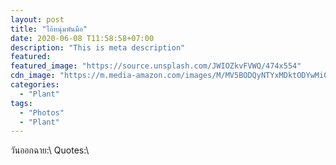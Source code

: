 ```yaml
---
layout: post
title: "ไอ้หนุ่มพันมือ"
date: 2020-06-08 T11:58:58+07:00
description: "This is meta description"
featured:
featured_image: "https://source.unsplash.com/JWIOZkvFVWQ/474x554"
cdn_image: "https://m.media-amazon.com/images/M/MV5BODQyNTYxMDktODYwMi00MWY4LWFiZWYtODRjOWVhYWJiMzY2XkEyXkFqcGdeQXVyMzU4Nzk4MDI@._V1_.jpg"
categories:
  - "Plant"
tags:
  - "Photos"
  - "Plant"
---
```

วันออกฉาย:\\
Quotes:\\
